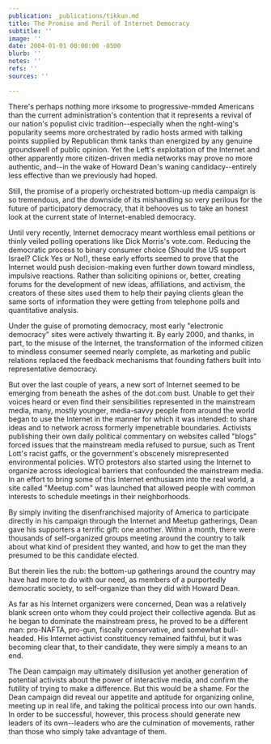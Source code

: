 ```yaml
---
publication: _publications/tikkun.md
title: The Promise and Peril of Internet Democracy
subtitle: ''
image: ''
date: 2004-01-01 00:00:00 -0500
blurb: ''
notes: ''
refs: ''
sources: ''

---
```

There's perhaps nothing more irksome to progressive-mmded Americans than the current administration's contention that it represents a revival of our nation's populist civic tradition--especially when the nght-wing's popularity seems more orchestrated by radio hosts armed with talking points supplied by Republican thmk tanks than energized by any genuine groundswell of public opinion. Yet the Left's exploitation of the Internet and other apparently more citizen-driven media networks may prove no more authentic, and--in the wake of Howard Dean's waning candidacy--entirely less effective than we previously had hoped.

Still, the promise of a properly orchestrated bottom-up media campaign is so tremendous, and the downside of its mishandling so very perilous for the future of participatory democracy, that it behooves us to take an honest look at the current state of Internet-enabled democracy.

Until very recently, Internet democracy meant worthless email petitions or thinly veiled polling operations like Dick Morris's vote.com. Reducing the democratic process to binary consumer choice (Should the US support Israel? Click Yes or No!), these early efforts seemed to prove that the Internet would push decision-making even further down toward mindless, impulsive reactions. Rather than soliciting opinions or, better, creating forums for the development of new ideas, affiliations, and activism, the creators of these sites used them to help their paying clients glean the same sorts of information they were getting from telephone polls and quantitative analysis.

Under the guise of promoting democracy, most early "electronic democracy" sites were actively thwarting it. By early 2000, and thanks, in part, to the misuse of the Internet, the transformation of the informed citizen to mindless consumer seemed nearly complete, as marketing and public relations replaced the feedback mechanisms that founding fathers built into representative democracy.

But over the last couple of years, a new sort of Internet seemed to be emerging from beneath the ashes of the dot.com bust. Unable to get their voices heard or even find their sensibilities represented in the mainstream media, many, mostly younger, media-savvy people from around the world began to use the Internet in the manner for which it was intended: to share ideas and to network across formerly impenetrable boundaries. Activists publishing their own daily political commentary on websites called "blogs" forced issues that the mainstream media refused to pursue, such as Trent Lott's racist gaffs, or the government's obscenely misrepresented environmental policies. WTO protestors also started using the Internet to organize across ideological barriers that confounded the mainstream media. In an effort to bring some of this Internet enthusiasm into the real world, a site called "Meetup.com" was launched that allowed people with common interests to schedule meetings in their neighborhoods.

By simply inviting the disenfranchised majority of America to participate directly in his campaign through the Internet and Meetup gatherings, Dean gave his supporters a terrific gift: one another. Within a month, there were thousands of self-organized groups meeting around the country to talk about what kind of president they wanted, and how to get the man they presumed to be this candidate elected.

But therein lies the rub: the bottom-up gatherings around the country may have had more to do with our need, as members of a purportedly democratic society, to self-organize than they did with Howard Dean.

As far as his Internet organizers were concerned, Dean was a relatively blank screen onto whom they could project their collective agenda. But as he began to dominate the mainstream press, he proved to be a different man: pro-NAFTA, pro-gun, fiscally conservative, and somewhat bull-headed. His Internet activist constituency remained faithful, but it was becoming clear that, to their candidate, they were simply a means to an end.

The Dean campaign may ultimately disillusion yet another generation of potential activists about the power of interactive media, and confirm the futility of trying to make a difference. But this would be a shame. For the Dean campaign did reveal our appetite and aptitude for organizing online, meeting up in real life, and taking the political process into our own hands. In order to be successful, however, this process should generate new leaders of its own--leaders who are the culmination of movements, rather than those who simply take advantage of them.